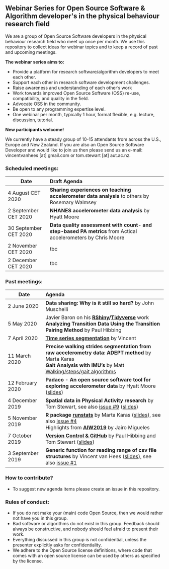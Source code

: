 ## Webinar Series for Open Source Software & Algorithm developer's in the physical behaviour research field

We are a group of Open Source Software developers in the physical behaviour research field who meet up once per month. 
We use this repository to collect ideas for webinar topics and to keep a record of past and upcoming meetings.


**The webinar series aims to:**

- Provide a platform for research software/algorithm developers to meet each other.
- Support each other in research software development challenges.
- Raise awareness and understanding of each other’s work
- Work towards improved Open Source Software (OSS) re-use, compatibility, and quality in the field.
- Advocate OSS in the community.
- Be open to any programming expertise level.
- One webinar per month, typically 1 hour, format flexible, e.g. lecture, discussion, tutorial.

**New participants welcome!**

We currently have a steady group of 10-15 attendants from across the U.S., Europe and New Zealand.
If you are also an Open Source Software Developer and would like to join us then please send us an e-mail: vincentvanhees [at] gmail.com or tom.stewart [at] aut.ac.nz.

### Scheduled meetings:

| Date | Draft Agenda | 
| ---- | :--------------- |
| 4 August CET 2020 | **Sharing experiences on teaching accelerometer data analysis** to others by Rosemary Walmsey |
| 2 September CET 2020 | **NHANES accelerometer data analysis** by Hyatt Moore |
| 30 September CET 2020 | **Data quality assessment with count- and step-based PA metrics** from Actical accelerometers by Chris Moore |
| 2 November CET 2020 | tbc |
| 2 December CET 2020 | tbc |


### Past meetings:

| Date | Agenda | 
| ---- | :--------------- |
| 2 June 2020 | **Data sharing: Why is it still so hard?** by John Muschelli |
| 5 May 2020 | Javier Baron on his **[RShiny](https://github.com/fjbaron/GGIRvisualizer)/[Tidyverse](https://github.com/fjbaron/accelerator)** work <br/> **Analyzing Transition Data Using the Transition Pairing Method** by Paul Hibbing |
| 7 April 2020 | **[Time series segmentation](https://github.com/wadpac/oss-dev-webinar-series-pb-field/issues/10)** by Vincent |
| 11 March 2020 | **Precise walking strides segmentation from raw accelerometry data: ADEPT method** by Marta  Karas <br/> **Gait Analysis with IMU’s** by Matt [Walking/steps/gait algorithms](https://github.com/wadpac/oss-dev-webinar-series-pb-field/issues/7) | 
| 12 February 2020 | **Padaco - An open source software tool for exploring accelerometer data** by Hyatt Moore ([slides](slides/Padaco_a_software_tool_for_exploring_accelerometry_data_and_patterns.pdf)) |
| 4 December 2019 |  **Spatial data in Physical Activity research** by Tom Stewart, see also [issue #9](https://github.com/wadpac/oss-dev-webinar-series-pb-field/issues/9) ([slides](slides/webinar_spatial_data.pdf)) |
| 5 November 2019 |  **R package [runstats](https://cran.r-project.org/web/packages/runstats/index.html)** by Marta Karas ([slides](slides/3rd_webinar_OSS_developers_in_PA_runstats_package.pdf)), see also [issue #4](https://github.com/wadpac/oss-dev-webinar-series-pb-field/issues/4) <br/> Highlights from **[AIW2019](https://www.granadacongresos.com/aiw2019)** by Jairo Migueles |
| 7 October 2019 |  **[Version Control & GitHub](https://github.com/wadpac/oss-dev-webinar-series-pb-field/issues/3)** by Paul Hibbing and Tom Stewart ([slides](slides/OSS_2.pdf))|
| 3 September 2019 | **Generic function for reading range of csv file structures** by Vincent van Hees ([slides](slides/slides_OSSdevelopers_webinar_3September2019.pdf)), see also [issue #1](https://github.com/wadpac/oss-dev-webinar-series-pb-field/issues/1) |

### How to contribute?
- To suggest new agenda items please create an issue in this repository.

### Rules of conduct:
- If you do not make your (main) code Open Source, then we would rather not have you in this group.
- Bad software or algorithms do not exist in this group. Feedback should always be constructive, and nobody should feel afraid to present their work.
- Everything discussed in this group is not confidential, unless the presenter explicitly asks for confidentiality.
- We adhere to the Open Source license definitions, where code that comes with an open source license can be used by others as specified by the license.
